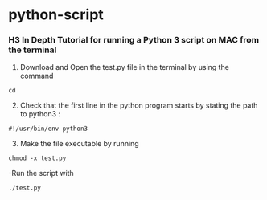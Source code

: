 # python-script

### H3 In Depth Tutorial for running a Python 3 script on MAC from the terminal




1. Download and Open the test.py file in the terminal by using the command

```cd```

2. Check that the first line in the python program starts by stating the path to python3 : 

```#!/usr/bin/env python3```



3. Make the file executable by running 

```chmod -x test.py```

-Run the script with

```./test.py```
